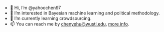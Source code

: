 - 👋 Hi, I’m @yahoochen97
- 👀 I’m interested in Bayesian machine learning and political methodology.
- 🌱 I’m currently learning crowdsourcing.
- 📫 You can reach me by chenyehu@wustl.edu, [more info](yahoochen97.github.io).

<!---
yahoochen97/yahoochen97 is a ✨ special ✨ repository because its `README.md` (this file) appears on your GitHub profile.
You can click the Preview link to take a look at your changes.
--->
